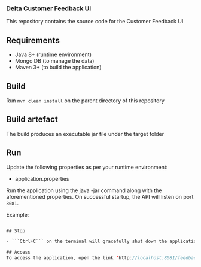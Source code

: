 ### Delta Customer Feedback UI
This repository contains the source code for the Customer Feedback UI

## Requirements
- Java 8+ (runtime environment)
- Mongo DB (to manage the data)
- Maven 3+ (to build the application)

## Build
Run ```mvn clean install``` on the parent directory of this repository

## Build artefact
The build produces an executable jar file under the target folder

## Run
Update the following properties as per your runtime environment:

- application.properties

Run the application using the java -jar command along with the aforementioned properties.
On successful startup, the API will listen on port `8081`.

Example:

``` java -jar target/customer_feedback_ui-0.0.1-SNAPSHOT.jar

## Stop

- ```Ctrl+C``` on the terminal will gracefully shut down the application.

## Access
To access the application, open the link 'http://localhost:8081/feedback'.
